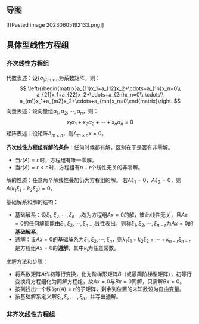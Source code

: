 
## 导图

![[Pasted image 20230605192133.png]]

## 具体型线性方程组

### 齐次线性方程组

代数表述：设$\{a_{ij}\}_{m\times n}$为系数矩阵，则：
$$
\left\{\begin{matrix}a_{11}x_1+a_{12}x_2+\cdots+a_{1n}x_n=0\\ a_{21}x_1+a_{22}x_2+\cdots+a_{2n}x_n=0\\ \cdots\\ a_{m1}x_1+a_{m2}x_2+\cdots+a_{mn}x_n=0\end{matrix}\right.
$$
向量表述：设向量组$\alpha_1,\alpha_2,\cdots,\alpha_n$，则：
$$
x_1\alpha_1+x_2\alpha_2+\cdots+x_n\alpha_n=0
$$
矩阵表述：设矩阵$A_{m\times n}$，则$A_{m\times n}x=0$。

**齐次线性方程组有解的条件**：任何时候都有解，区别在于是否有非零解。
- 当$r(A)=n$时，方程组有唯一零解。
- 当$r(A)=r<n$时，方程组有$n-r$个线性无关的非零解。

解的性质：任意两个解线性叠加仍为方程组的解。
若$A\xi_1=0$，$A\xi_2=0$，则$A(k_1\xi_1+k_2\xi_2)=0$。

基础解系和解的结构：
- 基础解系：设$\xi_1,\xi_2,\cdots,\xi_{n-r}$均为方程组$Ax=0$的解，彼此线性无关，且$Ax=0$的任何解都能由$\xi_1,\xi_2,\cdots,\xi_{n-r}$线性表出，则称$\xi_1,\xi_2,\cdots,\xi_{n-r}$为$Ax=0$的**基础解系**。
- 通解：设$Ax=0$的基础解系为$\xi_1,\xi_2,\cdots,\xi_n$，则$k_1\xi_1+k_2\xi_2+\cdots+k_{n-r}\xi_{n-r}$是方程组$Ax=0$的**通解**，其中$k_i$为任意常数。

求解方法和步骤：
- 将系数矩阵$A$作初等行变换，化为阶梯形矩阵$B$（或最简阶梯型矩阵），初等行变换将方程组化为同解方程组，故$Ax=0$与$Bx=0$同解，只需解$Bx=0$。
- 按列找出一个秩为$r(A)=r$的子矩阵，剩余列位置的未知数设为自由变量。
- 按基础解系定义解$\xi_1,\xi_2,\cdots,\xi_n$，并写出通解。

### 非齐次线性方程组

